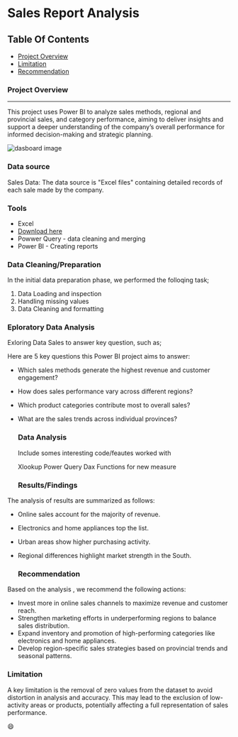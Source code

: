 # Sales Report Analysis

## Table Of Contents

- [Project Overview](#project-overview)
- [Limitation](#limitation)
- [Recommendation](#recommendation)
  

### Project Overview

---

This project uses Power BI to analyze sales methods, regional and provincial sales, and category performance, aiming to deliver insights and support a deeper understanding of the company’s overall performance for informed decision-making and strategic planning.

![dasboard image](https://github.com/user-attachments/assets/1af2c398-31c5-4605-a3a4-bcefa5ed5bbd)


### Data source

Sales Data: The data source is "Excel files" containing detailed records of each sale made by the company.

### Tools

- Excel
- [Download here](https://microsoft.com)
- Powwer Query - data cleaning and merging
- Power BI - Creating reports


### Data Cleaning/Preparation


In the initial data preparation phase, we performed the folloqing task;
1. Data Loading and inspection
2. Handling missing values
3. Data Cleaning and formatting

### Eploratory  Data Analysis

Exloring Data Sales to answer key question, such as;

Here are 5 key questions this Power BI project aims to answer:

- Which sales methods generate the highest revenue and customer engagement?  
- How does sales performance vary across different regions?  
- Which product categories contribute most to overall sales?  
- What are the sales trends across individual provinces?

  ### Data Analysis

  Include somes interesting code/feautes worked with

  Xlookup
  Power Query
  Dax Functions for new measure


  ### Results/Findings
  
The analysis of results are summarized as follows:
  - Online sales account for the majority of revenue.
  - Electronics and home appliances top the list.
  - Urban areas show higher purchasing activity.
  - Regional differences highlight market strength in the South.


    ### Recommendation

Based on the analysis , we recommend the following actions:
   - Invest more in online sales channels to maximize revenue and customer reach.
   - Strengthen marketing efforts in underperforming regions to balance sales distribution.
   - Expand inventory and promotion of high-performing categories like electronics and home appliances.
   - Develop region-specific sales strategies based on provincial trends and seasonal patterns.


### Limitation

A key limitation is the removal of zero values from the dataset to avoid distortion in analysis and accuracy. This may lead to the exclusion of low-activity areas or products, potentially affecting a full representation of sales performance.

😄



